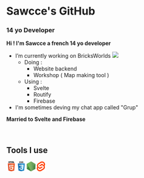 # Sawcce's GitHub
### 14 yo Developer

__Hi ! I'm Sawcce a french 14 yo developer__

* I’m currently working on BricksWorlds <img width="22px" src="https://i.gyazo.com/b127ef0029c5797654aea031ad381934.png"/>
  * Doing :
    * Website backend
    * Workshop ( Map making tool )
  * Using :
    * Svelte
    * Routify
    * Firebase
* I'm sometimes deving my chat app called "Grup"

__Married to Svelte and Firebase__

<br />

## Tools I use
<img align="left" alt="HTML5" width="26px" src="https://raw.githubusercontent.com/github/explore/80688e429a7d4ef2fca1e82350fe8e3517d3494d/topics/html/html.png" />
<img align="left" alt="CSS3" width="26px" src="https://raw.githubusercontent.com/github/explore/80688e429a7d4ef2fca1e82350fe8e3517d3494d/topics/css/css.png" />
<img align="left" alt="Nodejs" width="26px" src="https://raw.githubusercontent.com/github/explore/80688e429a7d4ef2fca1e82350fe8e3517d3494d/topics/nodejs/nodejs.png" />
<img align="left" alt="Nodejs" width="26px" src="https://raw.githubusercontent.com/github/explore/80688e429a7d4ef2fca1e82350fe8e3517d3494d/topics/svelte/svelte.png" />
